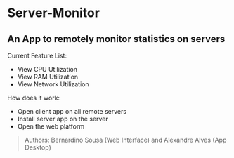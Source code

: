  # Server-Monitor
 
 
  An App to remotely monitor statistics on servers
 ------------

 Current Feature List:
* View CPU Utilization
* View RAM Utilization
* View Network Utilization

 How does it work:
* Open client app on all remote servers
* Install server app on the server
* Open the web platform

> Authors: Bernardino Sousa (Web Interface) and Alexandre Alves (App Desktop)
